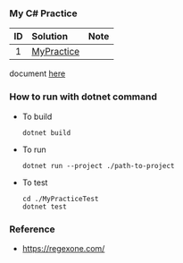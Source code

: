### My C# Practice

| ID  | Solution                    | Note |
| :-: | :-------------------------- | :--- |
|  1  | [MyPractice](./MyPractice/) |

document [here](./documents/)

### How to run with dotnet command

- To build

  ```shell
  dotnet build
  ```

- To run

  ```shell
  dotnet run --project ./path-to-project
  ```

- To test

  ```shell
  cd ./MyPracticeTest
  dotnet test
  ```

### Reference

- https://regexone.com/
